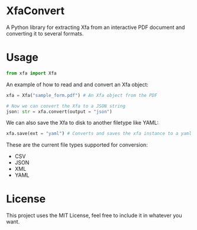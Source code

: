 # XfaConvert
A Python library for extracting Xfa from an interactive PDF document and converting it to several formats. 


# Usage
```py
from xfa import Xfa
```

An example of how to read and and convert an Xfa object:

```py
xfa = Xfa("sample_form.pdf") # An Xfa object from the PDF

# Now we can convert the Xfa to a JSON string
json: str = xfa.convert(output = "json") 

```

We can also save the Xfa to disk to another filetype like YAML:

```py
xfa.save(ext = "yaml") # Converts and saves the xfa instance to a yaml file with the filename "sample_form.pdf.yaml"
```

These are the current file types supported for conversion:

* CSV
* JSON
* XML
* YAML


# License
This project uses the MIT License, feel free to include it in whatever you want.
